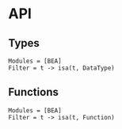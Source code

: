 # API

## Types

```@autodocs
Modules = [BEA]
Filter = t -> isa(t, DataType)
```

## Functions

```@autodocs
Modules = [BEA]
Filter = t -> isa(t, Function)
```
